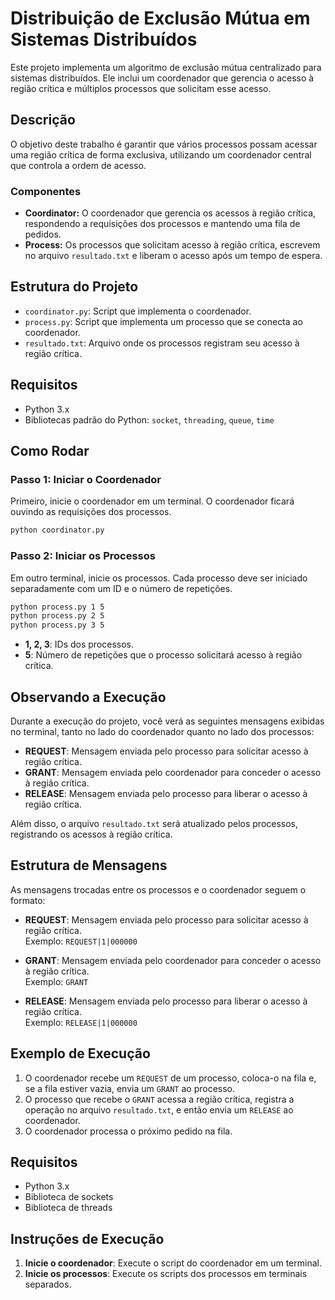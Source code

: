 # Distribuição de Exclusão Mútua em Sistemas Distribuídos

Este projeto implementa um algoritmo de exclusão mútua centralizado para sistemas distribuídos. Ele inclui um coordenador que gerencia o acesso à região crítica e múltiplos processos que solicitam esse acesso.

## Descrição

O objetivo deste trabalho é garantir que vários processos possam acessar uma região crítica de forma exclusiva, utilizando um coordenador central que controla a ordem de acesso. 

### Componentes

- **Coordinator:** O coordenador que gerencia os acessos à região crítica, respondendo a requisições dos processos e mantendo uma fila de pedidos.
- **Process:** Os processos que solicitam acesso à região crítica, escrevem no arquivo `resultado.txt` e liberam o acesso após um tempo de espera.

## Estrutura do Projeto

- `coordinator.py`: Script que implementa o coordenador.
- `process.py`: Script que implementa um processo que se conecta ao coordenador.
- `resultado.txt`: Arquivo onde os processos registram seu acesso à região crítica.

## Requisitos

- Python 3.x
- Bibliotecas padrão do Python: `socket`, `threading`, `queue`, `time`

## Como Rodar

### Passo 1: Iniciar o Coordenador

Primeiro, inicie o coordenador em um terminal. O coordenador ficará ouvindo as requisições dos processos.

```bash
python coordinator.py
```

### Passo 2: Iniciar os Processos
Em outro terminal, inicie os processos. Cada processo deve ser iniciado separadamente com um ID e o número de repetições.

```bash
python process.py 1 5
python process.py 2 5
python process.py 3 5
```

- **1, 2, 3**: IDs dos processos.
- **5**: Número de repetições que o processo solicitará acesso à região crítica.

## Observando a Execução

Durante a execução do projeto, você verá as seguintes mensagens exibidas no terminal, tanto no lado do coordenador quanto no lado dos processos:

- **REQUEST**: Mensagem enviada pelo processo para solicitar acesso à região crítica.
- **GRANT**: Mensagem enviada pelo coordenador para conceder o acesso à região crítica.
- **RELEASE**: Mensagem enviada pelo processo para liberar o acesso à região crítica.

Além disso, o arquivo `resultado.txt` será atualizado pelos processos, registrando os acessos à região crítica.

## Estrutura de Mensagens

As mensagens trocadas entre os processos e o coordenador seguem o formato:

- **REQUEST**: Mensagem enviada pelo processo para solicitar acesso à região crítica.  
  Exemplo: `REQUEST|1|000000`

- **GRANT**: Mensagem enviada pelo coordenador para conceder o acesso à região crítica.  
  Exemplo: `GRANT`

- **RELEASE**: Mensagem enviada pelo processo para liberar o acesso à região crítica.  
  Exemplo: `RELEASE|1|000000`

## Exemplo de Execução

1. O coordenador recebe um `REQUEST` de um processo, coloca-o na fila e, se a fila estiver vazia, envia um `GRANT` ao processo.
2. O processo que recebe o `GRANT` acessa a região crítica, registra a operação no arquivo `resultado.txt`, e então envia um `RELEASE` ao coordenador.
3. O coordenador processa o próximo pedido na fila.

## Requisitos

- Python 3.x
- Biblioteca de sockets
- Biblioteca de threads

## Instruções de Execução

1. **Inicie o coordenador**: Execute o script do coordenador em um terminal.
2. **Inicie os processos**: Execute os scripts dos processos em terminais separados.
